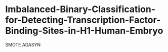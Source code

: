 # Imbalanced-Binary-Classification-for-Detecting-Transcription-Factor-Binding-Sites-in-H1-Human-Embryo
SMOTE ADASYN 
